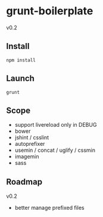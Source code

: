 grunt-boilerplate
=================

v0.2

Install
-------
```
npm install
```

Launch
------
```
grunt
```

Scope
-----
- support livereload only in DEBUG
- bower
- jshint / csslint
- autoprefixer
- usemin / concat / uglify / cssmin
- imagemin
- sass

Roadmap
-------
v0.2
- better manage prefixed files
